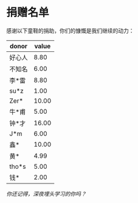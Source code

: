 # 捐赠名单

感谢以下童鞋的捐助，你们的慷慨是我们继续的动力：

| donor | value |
| --- | --- |
| 好心人 | 8.80 |
| 不知名 | 6.00 |
| 李*雷 | 8.80 |
| su*z | 1.00 |
| Zer* | 10.00 |
| 牛*甫 | 5.00 |
| 钟*才 | 16.00 |
| J*m | 6.00 |
| 鑫* | 10.00 |
| 黄* | 4.99 |
| tho*s | 5.00 |
| 钱* | 2.00 |

*你还记得，深夜埋头学习的你吗？*